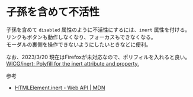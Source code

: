# 子孫を含めて不活性

子孫を含めて `disabled` 属性のように不活性にするには、`inert` 属性を付ける。  
リンクもボタンも動作しなくなり、フォーカスもできなくなる。  
モーダルの裏側を操作できないようにしたいときなどに便利。

なお、2023/3/20 現在はFirefoxが未対応なので、ポリフィルを入れると良い。  
[WICG/inert: Polyfill for the inert attribute and property.](https://github.com/WICG/inert)

参考

- [HTMLElement.inert - Web API | MDN](https://developer.mozilla.org/ja/docs/Web/API/HTMLElement/inert)
